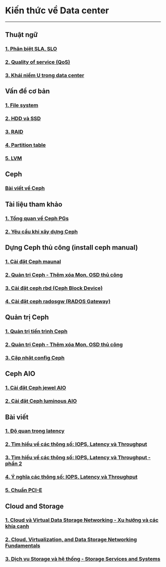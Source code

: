 # Kiến thức về Data center
---
## Thuật ngữ
### [1. Phân biệt SLA, SLO](docs/terms/sla-slo.md)
### [2. Quality of service (QoS)](docs/terms/QoS.md)
### [3. Khái niểm U trong data center](docs/terms/u-mean-datacenter.md)

## Vấn đề cơ bản
### [1. File system](https://github.com/lacoski/khoa-luan#1-file-system)
### [2. HDD và SSD](https://github.com/lacoski/khoa-luan#2-hdd---ssd)
### [3. RAID](https://github.com/lacoski/khoa-luan#3-raid)
### [4. Partition table](https://github.com/lacoski/khoa-luan#4-partition-table)
### [5. LVM](https://github.com/lacoski/khoa-luan#5-lvm)

## Ceph
### [Bài viết về Ceph](https://github.com/lacoski/khoa-luan#6-ceph)

## Tài liệu tham khảo
### [1. Tổng quan về Ceph PGs](docs/ceph/ceph-pgs.md)
### [2. Yêu cầu khi xây dựng Ceph](docs/ceph/ceph-requirement-note.md)

## Dựng Ceph thủ công (install ceph manual)
### [1. Cài đặt Ceph maunal](docs/ceph/ceph-manual.md)
### [2. Quản trị Ceph - Thêm xóa Mon, OSD thủ công](docs/ceph/ceph-admin-mon-osd.md)
### [3. Cài đặt ceph rbd (Ceph Block Device)](docs/ceph/ceph-manual-rbd.md)
### [4. Cài đặt ceph radosgw (RADOS Gateway)](docs/ceph/ceph-install-rgw.md)


## Quản trị Ceph
### [1. Quản trị tiến trình Ceph](docs/ceph/manual-service-ceph.md)
### [2. Quản trị Ceph - Thêm xóa Mon, OSD thủ công](docs/ceph/ceph-admin-mon-osd.md)
### [3. Cập nhật config Ceph](docs/ceph/update-config-ceph.md)

## Ceph AIO
### [1. Cài đặt Ceph jewel AIO](https://github.com/lacoski/khoa-luan/blob/master/Ceph/ceph-AIO-jewel.md)
### [2. Cài đặt Ceph luminous AIO](docs/ceph/ceph-install-luminous-aio.md)

## Bài viết
### [1. Độ quan trọng latency](docs/latency.md)
### [2. Tìm hiểu về các thông số: IOPS, Latency và Throughput](docs/iops-latency-throughput.md)
### [3. Tìm hiểu về các thông số: IOPS, Latency và Throughput - phần 2](docs/iops-latency-throughput-2.md)
### [4. Ý nghĩa các thông số: IOPS, Latency và Throughput](docs/terms/iops-latency-throughput.md)
### [5. Chuẩn PCI-E](docs/terms/pcie.md)


## Cloud and Storage
### [1. Cloud và Virtual Data Storage Networking - Xu hướng và các khía cạnh](docs/idc/chap1.md)
### [2. Cloud, Virtualization, and Data Storage Networking Fundamentals](docs/idc/chap2.md)
### [3. Dịch vụ Storage và hệ thống - Storage Services and Systems](docs/idc/chap9.md)
